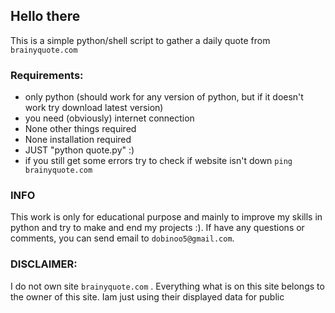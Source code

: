 ## Hello there

This is a simple python/shell script to gather a daily quote from ```brainyquote.com```

### Requirements:

- only python (should work for any version of python, but if it doesn't work try download latest version)
- you need (obviously) internet connection
- None other things required
- None installation required
- JUST "python quote.py" :)
- if you still get some errors try to check if website isn't down ```ping brainyquote.com```

### INFO
This work is only for educational purpose and mainly to improve my skills in python and try to make and end my projects :). If have any questions or comments, you can send email to ```dobinoo5@gmail.com```.


### DISCLAIMER:

I do not own site ```brainyquote.com``` . Everything what is on this site belongs to the owner of this site. Iam just using their displayed data for public
